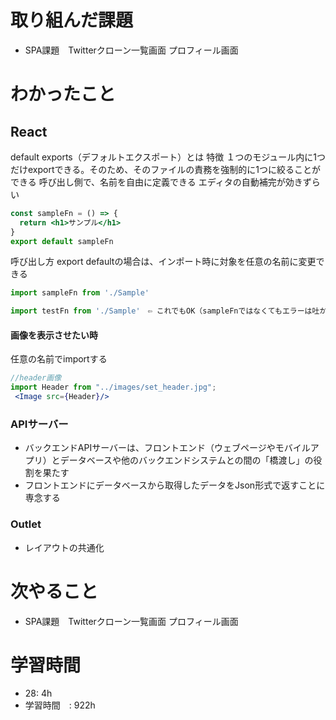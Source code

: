 # 取り組んだ課題
- SPA課題　Twitterクローン一覧画面 プロフィール画面
# わかったこと
## React
default exports（デフォルトエクスポート）とは
特徴
１つのモジュール内に1つだけexportできる。そのため、そのファイルの責務を強制的に1つに絞ることができる
呼び出し側で、名前を自由に定義できる
エディタの自動補完が効きずらい
```jsx
const sampleFn = () => {
  return <h1>サンプル</h1>
}
export default sampleFn
```
呼び出し方
export defaultの場合は、インポート時に対象を任意の名前に変更できる
```jsx
import sampleFn from './Sample'

import testFn from './Sample'　⇦ これでもOK（sampleFnではなくてもエラーは吐かれない）
```
#### 画像を表示させたい時
任意の名前でimportする
```jsx
//header画像
import Header from "../images/set_header.jpg";
 <Image src={Header}/>
```
### APIサーバー
- バックエンドAPIサーバーは、フロントエンド（ウェブページやモバイルアプリ）とデータベースや他のバックエンドシステムとの間の「橋渡し」の役割を果たす
- フロントエンドにデータベースから取得したデータをJson形式で返すことに専念する

### Outlet
- レイアウトの共通化
# 次やること
- SPA課題　Twitterクローン一覧画面 プロフィール画面
# 学習時間
- 28: 4h
- 学習時間　: 922h


